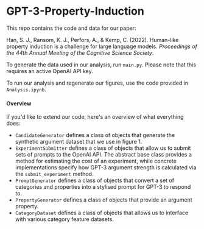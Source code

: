 # GPT-3-Property-Induction

This repo contains the code and data for our paper:

Han, S. J., Ransom, K. J., Perfors, A., & Kemp, C. (2022). Human-like property induction is a challenge for large language models. *Proceedings of the 44th Annual Meeting of the Cognitive Science Society*.

To generate the data used in our analysis, run `main.py`. Please note that this requires an active OpenAI API key.

To run our analysis and regenerate our figures, use the code provided in `Analysis.ipynb`.

#### Overview

If you'd like to extend our code, here's an overview of what everything does:

- `CandidateGenerator` defines a class of objects that generate the synthetic argument dataset that we use in figure 1.
- `ExperimentSubmitter` defines a class of objects that allow us to submit sets of prompts to the OpenAI API. The abstract base class provides a method for estimating the cost of an experiment, while concrete implementations specify how GPT-3 argument strength is calculated via the `submit_experiment` method.
- `PromptGenerator` defines a class of objects that convert a set of categories and properties into a stylised prompt for GPT-3 to respond to.
- `PropertyGenerator` defines a class of objects that provide an argument property.
- `CategoryDataset` defines a class of objects that allows us to interface with various category feature datasets.

